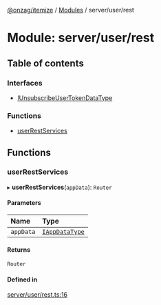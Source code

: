[@onzag/itemize](../README.md) / [Modules](../modules.md) / server/user/rest

# Module: server/user/rest

## Table of contents

### Interfaces

- [IUnsubscribeUserTokenDataType](../interfaces/server_user_rest.IUnsubscribeUserTokenDataType.md)

### Functions

- [userRestServices](server_user_rest.md#userrestservices)

## Functions

### userRestServices

▸ **userRestServices**(`appData`): `Router`

#### Parameters

| Name | Type |
| :------ | :------ |
| `appData` | [`IAppDataType`](../interfaces/server.IAppDataType.md) |

#### Returns

`Router`

#### Defined in

[server/user/rest.ts:16](https://github.com/onzag/itemize/blob/a24376ed/server/user/rest.ts#L16)
